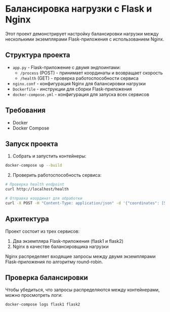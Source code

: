 # Балансировка нагрузки с Flask и Nginx

Этот проект демонстрирует настройку балансировки нагрузки между несколькими экземплярами Flask-приложения с использованием Nginx.

## Структура проекта

- `app.py` - Flask-приложение с двумя эндпоинтами:
  - `/process` (POST) - принимает координаты и возвращает скорость
  - `/health` (GET) - проверка работоспособности сервиса
- `nginx.conf` - конфигурация Nginx для балансировки нагрузки
- `Dockerfile` - инструкции для сборки Flask-приложения
- `docker-compose.yml` - конфигурация для запуска всех сервисов

## Требования

- Docker
- Docker Compose

## Запуск проекта

1. Собрать и запустить контейнеры:
```bash
docker-compose up --build
```

2. Проверить работоспособность сервиса:
```bash
# Проверка health endpoint
curl http://localhost/health

# Отправка координат для обработки
curl -X POST -H "Content-Type: application/json" -d '{"coordinates": [55.7558, 37.6173]}' http://localhost/process
```

## Архитектура

Проект состоит из трех сервисов:
1. Два экземпляра Flask-приложения (flask1 и flask2)
2. Nginx в качестве балансировщика нагрузки

Nginx распределяет входящие запросы между двумя экземплярами Flask-приложения по алгоритму round-robin.

## Проверка балансировки

Чтобы убедиться, что запросы распределяются между контейнерами, можно просмотреть логи:
```bash
docker-compose logs flask1 flask2
``` 